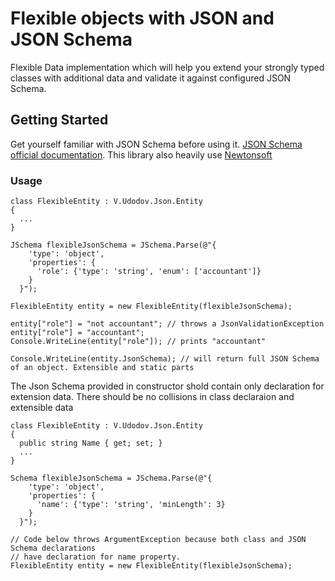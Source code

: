 # Flexible objects with JSON and JSON Schema

Flexible Data implementation which will help you extend your strongly typed classes with additional data and validate it against configured JSON Schema.

## Getting Started

Get yourself familiar with JSON Schema before using it. [JSON Schema official documentation](https://json-schema.org/).
This library also heavily use [Newtonsoft](https://newtonsoft.com)

### Usage

```
class FlexibleEntity : V.Udodov.Json.Entity
{
  ...
}

JSchema flexibleJsonSchema = JSchema.Parse(@"{
    'type': 'object',
    'properties': {
      'role': {'type': 'string', 'enum': ['accountant']}
    }
  }");

FlexibleEntity entity = new FlexibleEntity(flexibleJsonSchema);

entity["role"] = "not accountant"; // throws a JsonValidationException
entity["role"] = "accountant";
Console.WriteLine(entity["role"]); // prints "accountant"

Console.WriteLine(entity.JsonSchema); // will return full JSON Schema of an object. Extensible and static parts

```

The Json Schema provided in constructor shold contain only declaration for extension data. 
There should be no collisions in class declaraion and extensible data

```
class FlexibleEntity : V.Udodov.Json.Entity
{
  public string Name { get; set; }
  ...
}

Schema flexibleJsonSchema = JSchema.Parse(@"{
    'type': 'object',
    'properties': {
      'name': {'type': 'string', 'minLength': 3}
    }
  }");

// Code below throws ArgumentException because both class and JSON Schema declarations
// have declaration for name property.
FlexibleEntity entity = new FlexibleEntity(flexibleJsonSchema);

```
